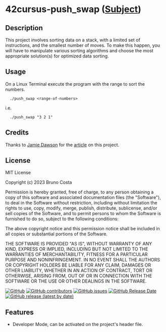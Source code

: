 # 42cursus-push_swap ([Subject](https://github.com/BrunoCostaGH/42cursus-push_swap/blob/master/.github/en.subject.pdf))

## Description
This project involves sorting data on a stack, with a limited set of instructions, and the smallest number of moves. To make this happen, you will have to manipulate various sorting algorithms and choose the most appropriate solution(s) for optimized data sorting.

## Usage

On a Linux Terminal execute the program with the range to sort the numbers.

```unix
  ./push_swap <range-of-numbers>
```
 i.e.

```unix
  ./push_swap "3 2 1"
```
 
## Credits

Thanks to [Jamie Dawson](https://github.com/JamieDawson) for the [article](https://medium.com/@jamierobertdawson/push-swap-the-least-amount-of-moves-with-two-stacks-d1e76a71789a) on this project.

## License

MIT License

Copyright (c) 2023 Bruno Costa

Permission is hereby granted, free of charge, to any person obtaining a copy
of this software and associated documentation files (the "Software"), to deal
in the Software without restriction, including without limitation the rights
to use, copy, modify, merge, publish, distribute, sublicense, and/or sell
copies of the Software, and to permit persons to whom the Software is
furnished to do so, subject to the following conditions:

The above copyright notice and this permission notice shall be included in all
copies or substantial portions of the Software.

THE SOFTWARE IS PROVIDED "AS IS", WITHOUT WARRANTY OF ANY KIND, EXPRESS OR
IMPLIED, INCLUDING BUT NOT LIMITED TO THE WARRANTIES OF MERCHANTABILITY,
FITNESS FOR A PARTICULAR PURPOSE AND NONINFRINGEMENT. IN NO EVENT SHALL THE
AUTHORS OR COPYRIGHT HOLDERS BE LIABLE FOR ANY CLAIM, DAMAGES OR OTHER
LIABILITY, WHETHER IN AN ACTION OF CONTRACT, TORT OR OTHERWISE, ARISING FROM,
OUT OF OR IN CONNECTION WITH THE SOFTWARE OR THE USE OR OTHER DEALINGS IN THE
SOFTWARE.

[![GitHub](https://img.shields.io/github/license/BrunoCostaGH/42cursus-push_swap?style=for-the-badge)](https://github.com/BrunoCostaGH/42cursus-push_swap/blob/master/LICENSE.md)
[![GitHub contributors](https://img.shields.io/github/contributors/BrunoCostaGH/42cursus-push_swap?style=for-the-badge)](https://github.com/BrunoCostaGH/42cursus-push_swap)
[![GitHub issues](https://img.shields.io/github/issues/BrunoCostaGH/42cursus-push_swap?style=for-the-badge)](https://github.com/BrunoCostaGH/42cursus-push_swap/issues)
[![GitHub Release Date](https://img.shields.io/github/release-date/BrunoCostaGH/42cursus-push_swap?style=for-the-badge)](https://github.com/BrunoCostaGH/42cursus-push_swap/releases/latest)
[![GitHub release (latest by date)](https://img.shields.io/github/v/release/BrunoCostaGH/42cursus-push_swap?style=for-the-badge)](https://github.com/BrunoCostaGH/42cursus-push_swap/releases/latest)

## Features

- Developer Mode, can be activated on the project's header file.
